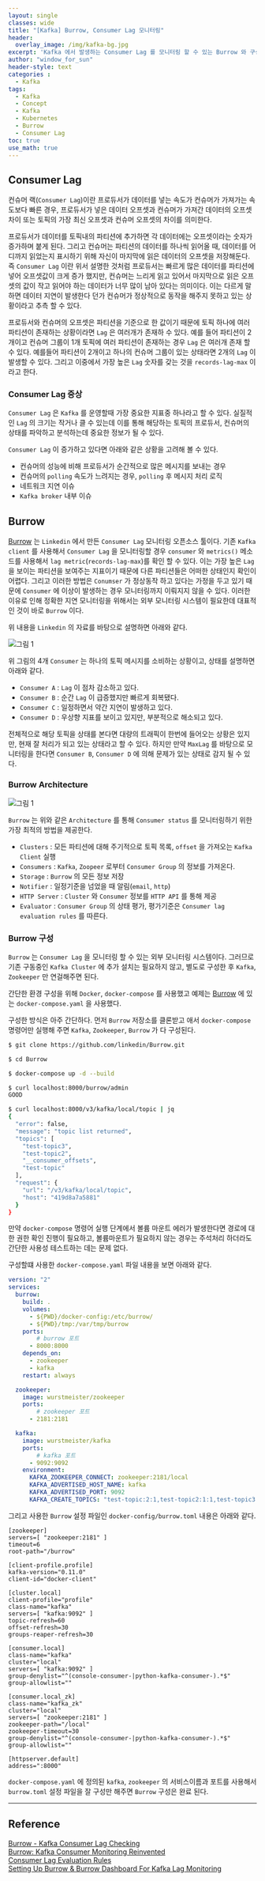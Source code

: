 ```yaml
--- 
layout: single
classes: wide
title: "[Kafka] Burrow, Consumer Lag 모니터링"
header:
  overlay_image: /img/kafka-bg.jpg
excerpt: 'Kafka 에서 발생하는 Consumer Lag 를 모니터링 할 수 있는 Burrow 와 구성 방법에 대해 알아보자'
author: "window_for_sun"
header-style: text
categories :
  - Kafka
tags:
  - Kafka
  - Concept
  - Kafka
  - Kubernetes
  - Burrow
  - Consumer Lag
toc: true
use_math: true
---  
```


## Consumer Lag
컨슈머 랙(`Consumer Lag`)이란 프로듀서가 데이터를 넣는 속도가 컨슈머가 가져가는 속도보다 빠른 경우, 
프로듀서가 넣은 데이터 오프셋과 컨슈머가 가져간 데이터의 오프셋 차이 또는 토픽의 가장 최신 오프셋과 컨슈머 오프셋의 차이를 의미한다.  

프로듀서가 데이터를 토픽내의 파티션에 추가하면 각 데이터에는 오프셋이라는 숫자가 증가하며 붙게 된다. 
그리고 컨슈머는 파티션의 데이터를 하나씩 읽어올 때, 데이터를 어디까지 읽었는지 표시하기 위해 자신이 마지막에 읽은 데이터의 오프셋을 저장해둔다. 
즉 `Consumer Lag` 이란 위서 설명한 것처럼 프로듀서는 빠르게 많은 데이터를 파티션에 넣어 오프셋값이 크게 증가 했지만, 
컨슈머는 느리게 읽고 있어서 마지막으로 읽은 오프셋의 값이 작고 읽어야 하는 데이터가 너무 많이 남아 있다는 의미이다. 
이는 다르게 말하면 데이터 지연이 발생한다 던가 컨슈머가 정상적으로 동작을 해주지 못하고 있는 상황이라고 추측 할 수 있다.  

프로듀서와 컨슈머의 오프셋은 파티션을 기준으로 한 값이기 때문에 
토픽 하나에 여러 파티션이 존재하는 상황이라면 `Lag` 은 여러개가 존재하 수 있다. 
예를 들어 파티션이 2개이고 컨슈머 그룹이 1개
토픽에 여러 파티션이 존재하는 경우 `Lag` 은 여러개 존재 할 수 있다. 
예를들어 파티션이 2개이고 하나의 컨슈머 그룹이 있는 상태라면 2개의 `Lag` 이 발생할 수 있다. 
그리고 이중에서 가장 높은 `Lag` 숫자를 갖는 것을 `records-lag-max` 이라고 한다.  


### Consumer Lag 증상
`Consumer Lag` 은 `Kafka` 를 운영할때 가장 중요한 지표중 하나라고 할 수 있다. 
실질적인 `Lag` 의 크기는 작거나 클 수 있는데 이를 통해 해당하는 토픽의 프로듀서, 컨슈머의 상태를 파악하고 분석하는데 중요한 정보가 될 수 있다.  

`Consumer Lag` 이 증가하고 있다면 아래와 같은 상황을 고려해 볼 수 있다.  
- 컨슈머의 성능에 비해 프로듀서가 순간적으로 많은 메시지를 보내는 경우
- 컨슈머의 `polling` 속도가 느려지는 경우, `polling` 후 메시지 처리 로직
- 네트워크 지연 이슈
- `Kafka broker` 내부 이슈

## Burrow 

[Burrow](https://github.com/linkedin/Burrow) 는 `Linkedin` 에서 만든 `Consumer Lag` 모니터링 오픈소스 툴이다. 
기존 `Kafka client` 를 사용해서 `Consumer Lag` 을 모니터링할 경우 `consumer` 와 `metrics()` 메소드를 사용해서 `lag metric`(`records-lag-max`)를 확인 할 수 있다. 
이는 가장 높은 `Lag` 을 보이는 파티션을 보여주는 지표이기 때문에 다른 파티션들은 어떠한 상태인지 확인이 어렵다. 
그리고 이러한 방법은 `Conumser` 가 정상동작 하고 있다는 가정을 두고 있기 때문에 `Consumer` 에 이상이 발생하는 경우 모니터링까지 이뤄지지 않을 수 있다. 
이러한 이유로 인해 정확한 지연 모니터링을 위해서는 외부 모니터링 시스템이 필요한데 대표적인 것이 바로 `Burrow` 이다.  

위 내용을 `Linkedin` 의 자료를 바탕으로 설명하면 아래와 같다.  

![그림 1]({{site.baseurl}}/img/kafka/practice-burrow-1.png)

위 그림의 4개 `Consumer` 는 하나의 토픽 메시지를 소비하는 상황이고, 상태를 설명하면 아래와 같다. 

- `Consumer A` : `Lag` 이 점차 감소하고 있다. 
- `Consumer B` : 순간 `Lag` 이 급증했지만 빠르게 회복됐다. 
- `Consumer C` : 일정하면서 약간 지연이 발생하고 있다.
- `Consumer D` : 우상향 지표를 보이고 있지만, 부분적으로 해소되고 있다. 

전체적으로 해당 토픽을 상태를 본다면 대량의 트래픽이 한번에 들어오는 상황은 있지만, 
현재 잘 처리가 되고 있는 상태라고 할 수 있다. 
하지만 만약 `MaxLag` 를 바탕으로 모니터링을 한다면 `Consumer B`, `Consumer D` 에 의해 문제가 있는 상태로 감지 될 수 있다.  

### Burrow Architecture

![그림 1]({{site.baseurl}}/img/kafka/practice-burrow-2.png)

`Burrow` 는 위와 같은 `Architecture` 를 통해 `Consumer status` 를 모니터링하기 위한 가장 최적의 방법을 제공한다.  

- `Clusters` : 모든 파티션에 대해 주기적으로 토픽 목록, `offset` 을 가져오는 `Kafka Client` 실행
- `Consumers` : `Kafka`, `Zoopeer` 로부터 `Consumer Group` 의 정보를 가져온다. 
- `Storage` : `Burrow` 의 모든 정보 저장
- `Notifier` : 일정기준을 넘었을 때 알림(`email`, `http`)
- `HTTP Server` : `Cluster` 와 `Consumer` 정보를 `HTTP API` 를 통해 제공
- `Evaluator` : `Consumer Group` 의 상태 평가, 평가기준은 `Consumer lag evaluation rules` 를 따른다. 


### Burrow 구성
`Burrow` 는 `Consumer Lag` 을 모니터링 할 수 있는 외부 모니터링 시스템이다. 
그러므로 기존 구동중인 `Kafka Cluster` 에 추가 설치는 필요하지 않고, 별도로 구성한 후 `Kafka`, `Zookeeper` 만 연걸해주면 된다.  

간단한 환경 구성을 위해 `Docker`, `docker-compose` 를 사용했고 예제는 [Burrow](https://github.com/linkedin/Burrow)
에 있는 `docker-compose.yaml` 을 사용했다.  

구성한 방식은 아주 간단하다. 
먼저 `Burrow` 저장소를 클론받고 애서 `docker-compose` 명령어만 실행해 주면 `Kafka`, `Zookeeper`, `Burrow` 가 다 구성된다.  


```bash
$ git clone https://github.com/linkedin/Burrow.git

$ cd Burrow

$ docker-compose up -d --build

$ curl localhost:8000/burrow/admin
GOOD

$ curl localhost:8000/v3/kafka/local/topic | jq
{
  "error": false,
  "message": "topic list returned",
  "topics": [
    "test-topic3",
    "test-topic2",
    "__consumer_offsets",
    "test-topic"
  ],
  "request": {
    "url": "/v3/kafka/local/topic",
    "host": "419d8a7a5881"
  }
}
```  

만약 `docker-compose` 명령어 실행 단계에서 볼륨 마운트 에러가 발생한다면 경로에 대한 권한 확인 진행이 필요하고, 
볼륨마운트가 필요하지 않는 경우는 주석처리 하더라도 간단한 사용성 테스트하는 데는 문제 없다.  

구성할떄 사용한 `docker-compose.yaml` 파일 내용을 보면 아래와 같다.  

```yaml
version: "2"
services:
  burrow:
    build: .
    volumes:
      - ${PWD}/docker-config:/etc/burrow/
      - ${PWD}/tmp:/var/tmp/burrow
    ports:
		# burrow 포트
      - 8000:8000
    depends_on:
      - zookeeper
      - kafka
    restart: always

  zookeeper:
    image: wurstmeister/zookeeper
    ports:
		# zookeeper 포트
      - 2181:2181

  kafka:
    image: wurstmeister/kafka
    ports:
		# kafka 포트
      - 9092:9092
    environment:
      KAFKA_ZOOKEEPER_CONNECT: zookeeper:2181/local
      KAFKA_ADVERTISED_HOST_NAME: kafka
      KAFKA_ADVERTISED_PORT: 9092
      KAFKA_CREATE_TOPICS: "test-topic:2:1,test-topic2:1:1,test-topic3:1:1"
```  

그리고 사용한 `Burrow` 설정 파일인 `docker-config/burrow.toml` 내용은 아래와 같다.  

```
[zookeeper]
servers=[ "zookeeper:2181" ]
timeout=6
root-path="/burrow"

[client-profile.profile]
kafka-version="0.11.0"
client-id="docker-client"

[cluster.local]
client-profile="profile"
class-name="kafka"
servers=[ "kafka:9092" ]
topic-refresh=60
offset-refresh=30
groups-reaper-refresh=30

[consumer.local]
class-name="kafka"
cluster="local"
servers=[ "kafka:9092" ]
group-denylist="^(console-consumer-|python-kafka-consumer-).*$"
group-allowlist=""

[consumer.local_zk]
class-name="kafka_zk"
cluster="local"
servers=[ "zookeeper:2181" ]
zookeeper-path="/local"
zookeeper-timeout=30
group-denylist="^(console-consumer-|python-kafka-consumer-).*$"
group-allowlist=""

[httpserver.default]
address=":8000"
```  

`docker-compose.yaml` 에 정의된 `kafka`, `zookeeper` 의 서비스이름과 포트를 사용해서 `burrow.toml` 설정 파일을 잘 구성만 해주면 
`Burrow` 구성은 완료 된다.  



---
## Reference
[Burrow - Kafka Consumer Lag Checking](https://github.com/linkedin/Burrow)  
[Burrow: Kafka Consumer Monitoring Reinvented](https://engineering.linkedin.com/apache-kafka/burrow-kafka-consumer-monitoring-reinvented)  
[Consumer Lag Evaluation Rules](https://github.com/linkedin/Burrow/wiki/Consumer-Lag-Evaluation-Rules)  
[Setting Up Burrow & Burrow Dashboard For Kafka Lag Monitoring](https://www.lionbloggertech.com/setting-up-burrow-dashboard-for-kafka-lag-monitoring/)  
